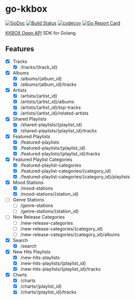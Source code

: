 # go-kkbox

[![GoDoc](https://godoc.org/github.com/appleboy/go-kkbox?status.svg)](https://godoc.org/github.com/appleboy/go-kkbox)
[![Build Status](http://drone.wu-boy.com/api/badges/appleboy/go-kkbox/status.svg)](http://drone.wu-boy.com/appleboy/go-kkbox)
[![codecov](https://codecov.io/gh/appleboy/go-kkbox/branch/master/graph/badge.svg)](https://codecov.io/gh/appleboy/go-kkbox)
[![Go Report Card](https://goreportcard.com/badge/github.com/appleboy/go-kkbox)](https://goreportcard.com/report/github.com/appleboy/go-kkbox)

[KKBOX Open API](https://docs-en.kkbox.codes/) SDK for Golang.

## Features

* [x] Tracks
  - [x] /tracks/{track_id}
* [x] Albums
  - [x] /albums/{album_id}
  - [x] /albums/{album_id}/tracks
* [x] Artists
  - [x] /artists/{artist_id}
  - [x] /artists/{artist_id}/albums
  - [x] /artists/{artist_id}/top-tracks
  - [x] /artists/{artist_id}/related-artists
* [x] Shared Playlists
  - [x] /shared-playlists/{playlist_id}
  - [x] /shared-playlists/{playlist_id}/tracks
* [x] Featured Playlists
  - [x] /featured-playlists
  - [x] /featured-playlists/{playlist_id}
  - [x] /featured-playlists/{playlist_id}/tracks
* [x] Featured Playlist Categories
  - [x] /featured-playlist-categories
  - [x] /featured-playlist-categories/{category_id}
  - [x] /featured-playlist-categories/{category_id}/playlists
* [x] Mood Stations
  - [x] /mood-stations
  - [x] /mood-stations/{station_id}
* [ ] Genre Stations
  - [ ] /genre-stations
  - [ ] /genre-stations/{station_id}
* [ ] New Release Categories
  - [ ] /new-release-categories
  - [ ] /new-release-categories/{category_id}
  - [ ] /new-release-categories/{category_id}/albums
* [x] Search
  - [x] /search
* [x] New Hits Playlists
  - [x] /new-hits-playlists
  - [x] /new-hits-playlists/{playlist_id}
  - [x] /new-hits-playlists/{playlist_id}/tracks
* [x] Charts
  - [x] /charts
  - [x] /charts/{playlist_id}
  - [x] /charts/{playlist_id}/tracks
